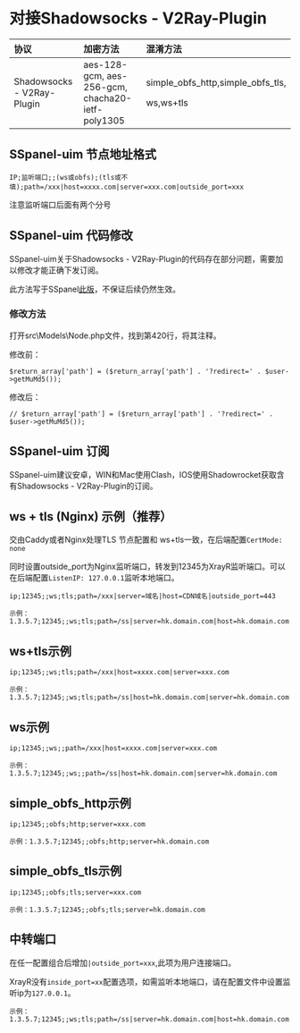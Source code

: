 # 对接Shadowsocks - V2Ray-Plugin

<table>
  <thead>
    <tr>
      <th style="text-align:left">&#x534F;&#x8BAE;</th>
      <th style="text-align:left">&#x52A0;&#x5BC6;&#x65B9;&#x6CD5;</th>
      <th style="text-align:left">&#x6DF7;&#x6DC6;&#x65B9;&#x6CD5;</th>
    </tr>
  </thead>
  <tbody>
    <tr>
      <td style="text-align:left">Shadowsocks - V2Ray-Plugin</td>
      <td style="text-align:left">aes-128-gcm, aes-256-gcm, chacha20-ietf-poly1305</td>
      <td style="text-align:left">
        <p>simple_obfs_http,simple_obfs_tls,</p>
        <p>ws,ws+tls</p>
      </td>
    </tr>
  </tbody>
</table>

## SSpanel-uim 节点地址格式

```text
IP;监听端口;;(ws或obfs);(tls或不填);path=/xxx|host=xxxx.com|server=xxx.com|outside_port=xxx
```

注意监听端口后面有两个分号

## SSpanel-uim 代码修改

SSpanel-uim关于Shadowsocks - V2Ray-Plugin的代码存在部分问题，需要加以修改才能正确下发订阅。

此方法写于SSpanel[此版](https://github.com/Anankke/SSPanel-Uim/commit/822d3cbcb3ad8f7e11874a96f05d73e5b016c164)，不保证后续仍然生效。

### 修改方法

打开src\Models\Node.php文件，找到第420行，将其注释。

修改前：

```text
$return_array['path'] = ($return_array['path'] . '?redirect=' . $user->getMuMd5());
```

修改后：

```text
// $return_array['path'] = ($return_array['path'] . '?redirect=' . $user->getMuMd5());
```

## SSpanel-uim 订阅

SSpanel-uim建议安卓，WIN和Mac使用Clash，IOS使用Shadowrocket获取含有Shadowsocks - V2Ray-Plugin的订阅。

## ws + tls \(Nginx\) 示例（**推荐**）

交由Caddy或者Nginx处理TLS 节点配置和 ws+tls一致，在后端配置`CertMode: none`

同时设置outside\_port为Nginx监听端口，转发到12345为XrayR监听端口。可以在后端配置`ListenIP: 127.0.0.1`监听本地端口。

```text
ip;12345;;ws;tls;path=/xxx|server=域名|host=CDN域名|outside_port=443
```

```text
示例：1.3.5.7;12345;;ws;tls;path=/ss|server=hk.domain.com|host=hk.domain.com|outside_port=443
```

## ws+tls示例

```text
ip;12345;;ws;tls;path=/xxx|host=xxxx.com|server=xxx.com
```

```text
示例：1.3.5.7;12345;;ws;tls;path=/ss|host=hk.domain.com|server=hk.domain.com
```

## ws示例

```text
ip;12345;;ws;;path=/xxx|host=xxxx.com|server=xxx.com
```

```text
示例：1.3.5.7;12345;;ws;;path=/ss|host=hk.domain.com|server=hk.domain.com
```

## simple\_obfs\_http示例

```text
ip;12345;;obfs;http;server=xxx.com
```

```text
示例：1.3.5.7;12345;;obfs;http;server=hk.domain.com
```

## simple\_obfs\_tls示例

```text
ip;12345;;obfs;tls;server=xxx.com
```

```text
示例：1.3.5.7;12345;;obfs;tls;server=hk.domain.com
```

## 中转端口

在任一配置组合后增加`|outside_port=xxx`,此项为用户连接端口。

XrayR没有`inside_port=xx`配置选项，如需监听本地端口，请在配置文件中设置监听ip为`127.0.0.1`。

```text
示例：1.3.5.7;12345;;ws;tls;path=/ss|server=hk.domain.com|host=hk.domain.com|outside_port=8888
```


